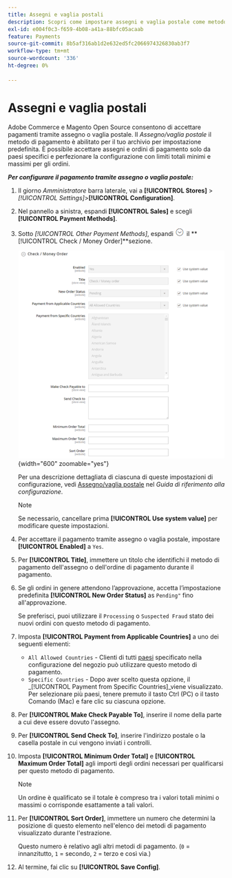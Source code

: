 ```yaml
---
title: Assegni e vaglia postali
description: Scopri come impostare assegni e vaglia postale come metodo di pagamento offline sul tuo Negozio.
exl-id: e004f0c3-f659-4b08-a41a-88bfc05acaab
feature: Payments
source-git-commit: 8b5af316ab1d2e632ed5fc2066974326830ab3f7
workflow-type: tm+mt
source-wordcount: '336'
ht-degree: 0%

---
```


# Assegni e vaglia postali

Adobe Commerce e Magento Open Source consentono di accettare pagamenti tramite assegno o vaglia postale. Il _Assegno/vaglia postale_ il metodo di pagamento è abilitato per il tuo archivio per impostazione predefinita. È possibile accettare assegni e ordini di pagamento solo da paesi specifici e perfezionare la configurazione con limiti totali minimi e massimi per gli ordini.

**_Per configurare il pagamento tramite assegno o vaglia postale:_**

1. Il giorno _Amministratore_ barra laterale, vai a **[!UICONTROL Stores]** > _[!UICONTROL Settings]_>**[!UICONTROL Configuration]**.

1. Nel pannello a sinistra, espandi **[!UICONTROL Sales]** e scegli **[!UICONTROL Payment Methods]**.

1. Sotto _[!UICONTROL Other Payment Methods]_, espandi ![Selettore di espansione](../assets/icon-display-expand.png) il **[!UICONTROL Check / Money Order]**sezione.

   ![Assegno/vaglia postale](../configuration-reference/sales/assets/payment-methods-check-money-order.png){width="600" zoomable="yes"}

   Per una descrizione dettagliata di ciascuna di queste impostazioni di configurazione, vedi [Assegno/vaglia postale](../configuration-reference/sales/payment-methods.md#check--money-order) nel _Guida di riferimento alla configurazione_.

   >[!NOTE]
   >
   >Se necessario, cancellare prima **[!UICONTROL Use system value]** per modificare queste impostazioni.

1. Per accettare il pagamento tramite assegno o vaglia postale, impostare **[!UICONTROL Enabled]** a `Yes`.

1. Per **[!UICONTROL Title]**, immettere un titolo che identifichi il metodo di pagamento dell&#39;assegno o dell&#39;ordine di pagamento durante il pagamento.

1. Se gli ordini in genere attendono l’approvazione, accetta l’impostazione predefinita **[!UICONTROL New Order Status]** as `Pending"` fino all&#39;approvazione.

   Se preferisci, puoi utilizzare il `Processing` o `Suspected Fraud` stato dei nuovi ordini con questo metodo di pagamento.

1. Imposta **[!UICONTROL Payment from Applicable Countries]** a uno dei seguenti elementi:

   - `All Allowed Countries` - Clienti di tutti [paesi](../getting-started/store-details.md#country-options) specificato nella configurazione del negozio può utilizzare questo metodo di pagamento.
   - `Specific Countries` - Dopo aver scelto questa opzione, il _[!UICONTROL Payment from Specific Countries]_viene visualizzato. Per selezionare più paesi, tenere premuto il tasto Ctrl (PC) o il tasto Comando (Mac) e fare clic su ciascuna opzione.

1. Per **[!UICONTROL Make Check Payable To]**, inserire il nome della parte a cui deve essere dovuto l&#39;assegno.

1. Per **[!UICONTROL Send Check To]**, inserire l&#39;indirizzo postale o la casella postale in cui vengono inviati i controlli.

1. Imposta **[!UICONTROL Minimum Order Total]** e **[!UICONTROL Maximum Order Total]** agli importi degli ordini necessari per qualificarsi per questo metodo di pagamento.

   >[!NOTE]
   >
   >Un ordine è qualificato se il totale è compreso tra i valori totali minimi o massimi o corrisponde esattamente a tali valori.

1. Per **[!UICONTROL Sort Order]**, immettere un numero che determini la posizione di questo elemento nell&#39;elenco dei metodi di pagamento visualizzato durante l&#39;estrazione.

   Questo numero è relativo agli altri metodi di pagamento. (`0` = innanzitutto, `1` = secondo, `2` = terzo e così via.)

1. Al termine, fai clic su **[!UICONTROL Save Config]**.
